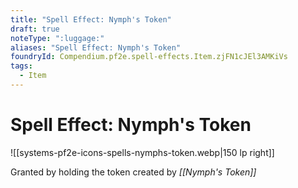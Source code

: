 ```yaml
---
title: "Spell Effect: Nymph's Token"
draft: true
noteType: ":luggage:"
aliases: "Spell Effect: Nymph's Token"
foundryId: Compendium.pf2e.spell-effects.Item.zjFN1cJEl3AMKiVs
tags:
  - Item
---
```


# Spell Effect: Nymph's Token
![[systems-pf2e-icons-spells-nymphs-token.webp|150 lp right]]

Granted by holding the token created by _[[Nymph's Token]]_
